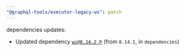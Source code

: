 ```yaml
---
"@graphql-tools/executor-legacy-ws": patch
---
```

dependencies updates:
  - Updated dependency [`ws@8.14.2` ↗︎](https://www.npmjs.com/package/ws/v/8.14.2) (from `8.14.1`, in `dependencies`)
